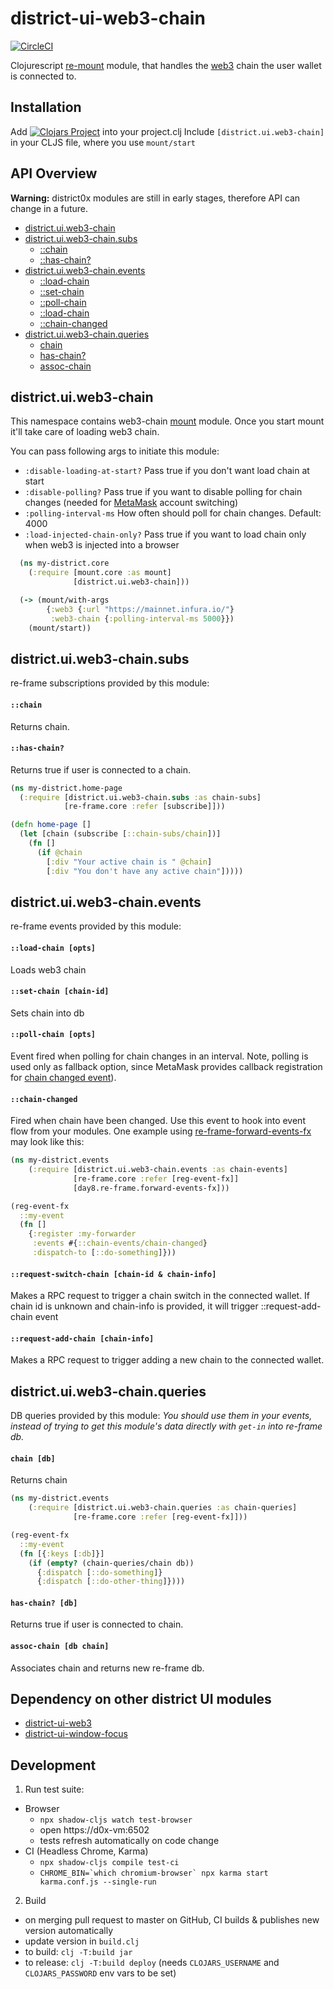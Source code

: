 # district-ui-web3-chain

[![CircleCI](https://circleci.com/gh/district0x/district-ui-web3-chain.svg?style=svg)](https://circleci.com/gh/district0x/district-ui-web3-chain)

Clojurescript [re-mount](https://github.com/district0x/d0x-INFRA/blob/master/re-mount.md) module, that handles the [web3](https://github.com/ethereum/web3.js/) chain the user wallet is connected to.

## Installation
Add
[![Clojars Project](https://img.shields.io/clojars/v/io.github.district0x/district-ui-web3-chain.svg?include_prereleases)](https://clojars.org/io.github.district0x/district-ui-web3-chain)
into your project.clj
Include `[district.ui.web3-chain]` in your CLJS file, where you use `mount/start`

## API Overview

**Warning:** district0x modules are still in early stages, therefore API can change in a future.

- [district.ui.web3-chain](#districtuiweb3-chain)
- [district.ui.web3-chain.subs](#districtuiweb3-chainsubs)
  - [::chain](#chain-sub)
  - [::has-chain?](#has-chain?-sub)
- [district.ui.web3-chain.events](#districtuiweb3-chainevents)
  - [::load-chain](#load-chain)
  - [::set-chain](#set-chain)
  - [::poll-chain](#poll-chain)
  - [::load-chain](#load-chain)
  - [::chain-changed](#chain-changed)
- [district.ui.web3-chain.queries](#districtuiweb3-chainqueries)
  - [chain](#chain)
  - [has-chain?](#has-chain?)
  - [assoc-chain](#assoc-chain)

## district.ui.web3-chain
This namespace contains web3-chain [mount](https://github.com/tolitius/mount) module. Once you start mount it'll take care
of loading web3 chain.

You can pass following args to initiate this module:
* `:disable-loading-at-start?` Pass true if you don't want load chain at start
* `:disable-polling?` Pass true if you want to disable polling for chain changes (needed for [MetaMask](https://metamask.io/) account switching)
* `:polling-interval-ms` How often should poll for chain changes. Default: 4000
* `:load-injected-chain-only?` Pass true if you want to load chain only when web3 is injected into a browser

```clojure
  (ns my-district.core
    (:require [mount.core :as mount]
              [district.ui.web3-chain]))

  (-> (mount/with-args
        {:web3 {:url "https://mainnet.infura.io/"}
         :web3-chain {:polling-interval-ms 5000}})
    (mount/start))
```

## district.ui.web3-chain.subs
re-frame subscriptions provided by this module:

#### <a name="chain-sub">`::chain`
Returns chain.

#### <a name="has-chain?-sub">`::has-chain?`
Returns true if user is connected to a chain.

```clojure
(ns my-district.home-page
  (:require [district.ui.web3-chain.subs :as chain-subs]
            [re-frame.core :refer [subscribe]]))

(defn home-page []
  (let [chain (subscribe [::chain-subs/chain])]
    (fn []
      (if @chain
        [:div "Your active chain is " @chain]
        [:div "You don't have any active chain"]))))
```

## district.ui.web3-chain.events
re-frame events provided by this module:

#### <a name="load-chain">`::load-chain [opts]`
Loads web3 chain

#### <a name="set-chain">`::set-chain [chain-id]`
Sets chain into db

#### <a name="poll-chain">`::poll-chain [opts]`
Event fired when polling for chain changes in an interval. Note, polling is used only as fallback
option, since MetaMask provides callback registration for [chain changed event](https://docs.metamask.io/guide/ethereum-provider.html#chainchanged)).

#### <a name="chain-changed">`::chain-changed`
Fired when chain have been changed. Use this event to hook into event flow from your modules.
One example using [re-frame-forward-events-fx](https://github.com/Day8/re-frame-forward-events-fx) may look like this:

```clojure
(ns my-district.events
    (:require [district.ui.web3-chain.events :as chain-events]
              [re-frame.core :refer [reg-event-fx]]
              [day8.re-frame.forward-events-fx]))

(reg-event-fx
  ::my-event
  (fn []
    {:register :my-forwarder
     :events #{::chain-events/chain-changed}
     :dispatch-to [::do-something]}))
```

#### <a name="request-switch-chain">`::request-switch-chain [chain-id & chain-info]`
Makes a RPC request to trigger a chain switch in the connected wallet. If chain id is unknown and chain-info
is provided, it will trigger ::request-add-chain event

#### <a name="request-add-chain">`::request-add-chain [chain-info]`
Makes a RPC request to trigger adding a new chain to the connected wallet.


## district.ui.web3-chain.queries
DB queries provided by this module:
*You should use them in your events, instead of trying to get this module's
data directly with `get-in` into re-frame db.*

#### <a name="chain">`chain [db]`
Returns chain

```clojure
(ns my-district.events
    (:require [district.ui.web3-chain.queries :as chain-queries]
              [re-frame.core :refer [reg-event-fx]]))

(reg-event-fx
  ::my-event
  (fn [{:keys [:db]}]
    (if (empty? (chain-queries/chain db))
      {:dispatch [::do-something]}
      {:dispatch [::do-other-thing]})))
```

#### <a name="has-chain?">`has-chain? [db]`
Returns true if user is connected to chain.

#### <a name="assoc-chain">`assoc-chain [db chain]`
Associates chain and returns new re-frame db.

## Dependency on other district UI modules
* [district-ui-web3](https://github.com/district0x/district-ui-web3)
* [district-ui-window-focus](https://github.com/district0x/district-ui-window-focus)

## Development

1. Run test suite:
- Browser
  - `npx shadow-cljs watch test-browser`
  - open https://d0x-vm:6502
  - tests refresh automatically on code change
- CI (Headless Chrome, Karma)
  - `npx shadow-cljs compile test-ci`
  - ``CHROME_BIN=`which chromium-browser` npx karma start karma.conf.js --single-run``

2. Build
- on merging pull request to master on GitHub, CI builds & publishes new version automatically
- update version in `build.clj`
- to build: `clj -T:build jar`
- to release: `clj -T:build deploy` (needs `CLOJARS_USERNAME` and `CLOJARS_PASSWORD` env vars to be set)
